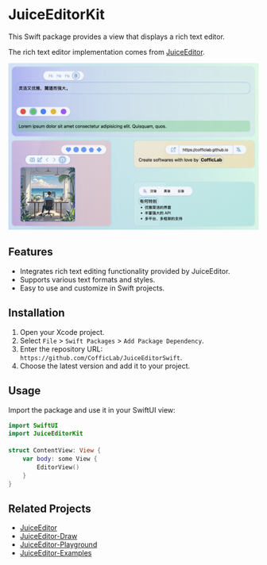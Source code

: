 # JuiceEditorKit

This Swift package provides a view that displays a rich text editor.

The rich text editor implementation comes from [JuiceEditor](https://github.com/CofficLab/JuiceEditor).

![image](./docs/hero.png)

## Features

- Integrates rich text editing functionality provided by JuiceEditor.
- Supports various text formats and styles.
- Easy to use and customize in Swift projects.

## Installation

1. Open your Xcode project.
2. Select `File` > `Swift Packages` > `Add Package Dependency`.
3. Enter the repository URL: `https://github.com/CofficLab/JuiceEditorSwift`.
4. Choose the latest version and add it to your project.

## Usage

Import the package and use it in your SwiftUI view:

```swift
import SwiftUI
import JuiceEditorKit

struct ContentView: View {
    var body: some View {
        EditorView()
    }
}
```

## Related Projects

- [JuiceEditor](https://github.com/CofficLab/JuiceEditor)
- [JuiceEditor-Draw](https://github.com/CofficLab/JuiceEditor-Draw)
- [JuiceEditor-Playground](https://github.com/cofficlab/JuiceEditor-Playground)
- [JuiceEditor-Examples](https://github.com/cofficlab/JuiceEditor-Examples)
